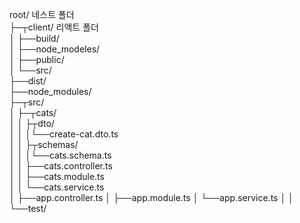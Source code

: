 root/ 네스트 폴더  
├─┬client/ 리액트 폴더  
│ ├──build/  
│ ├──node_modeles/  
│ ├──public/  
│ └──src/  
├──dist/  
├──node_modules/  
├─┬src/  
│ ├─┬cats/  
│ │ ├┬dto/  
│ │ │└──create-cat.dto.ts  
│ │ ├┬schemas/  
│ │ │└──cats.schema.ts  
│ │ ├──cats.controller.ts  
│ │ ├──cats.module.ts  
│ │ └──cats.service.ts  
│ ├──app.controller.ts
│ ├──app.module.ts
│ └──app.service.ts
│
│
└──test/
